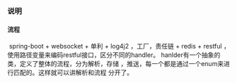 ### 说明
#### 流程
​    spring-boot + websocket + 单利 + log4j2 ，工厂，责任链 + redis + restful ，使用路径变量来编码restful接口，区分不同的handler。 hanlder有一个抽象的类，定义了整体的流程，分为解析，存储 ，推送，每一个都是通过一个enum来进行匹配的。这样就可以讲解析和流程 分开了。








